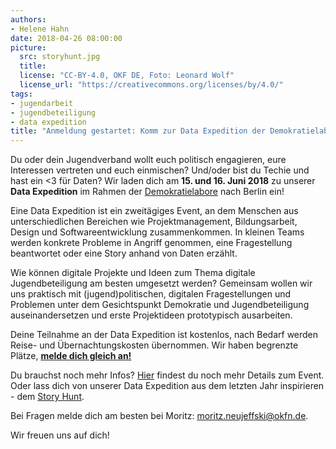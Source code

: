 ```yaml
---
authors: 
- Helene Hahn
date: 2018-04-26 08:00:00
picture:
  src: storyhunt.jpg
  title: 
  license: "CC-BY-4.0, OKF DE, Foto: Leonard Wolf"
  license_url: "https://creativecommons.org/licenses/by/4.0/"
tags:
- jugendarbeit
- jugendbeteiligung
- data expedition
title: "Anmeldung gestartet: Komm zur Data Expedition der Demokratielabore!"
---
```


Du oder dein Jugendverband wollt euch politisch engagieren, eure Interessen vertreten und euch einmischen? Und/oder bist du Techie und hast ein <3 für Daten? Wir laden dich am **15. und 16. Juni 2018** zu unserer **Data Expedition** im Rahmen der [Demokratielabore](https://demokratielabore.de) nach Berlin ein!
 
Eine Data Expedition ist ein zweitägiges Event, an dem Menschen aus unterschiedlichen Bereichen wie Projektmanagement, Bildungsarbeit, Design und Softwareentwicklung zusammenkommen. In kleinen Teams werden konkrete Probleme in Angriff genommen, eine Fragestellung beantwortet oder eine Story anhand von Daten erzählt.
 
Wie können digitale Projekte und Ideen zum Thema digitale Jugendbeteiligung am besten umgesetzt werden? Gemeinsam wollen wir uns praktisch mit (jugend)politischen, digitalen Fragestellungen und Problemen unter dem Gesichtspunkt Demokratie und Jugendbeteiligung auseinandersetzen und erste Projektideen prototypisch ausarbeiten.
 
Deine Teilnahme an der Data Expedition ist kostenlos, nach Bedarf werden Reise- und Übernachtungskosten übernommen. Wir haben begrenzte Plätze, **[melde dich gleich an!](https://docs.google.com/forms/d/e/1FAIpQLSfOHh27JKObDc4HM5Na4nigwXIEeEIwTCsK-UvxEdtX2f_l4g/viewform)** 

Du brauchst noch mehr Infos? [Hier](dataexpedition.demokratielabore.de) findest du noch mehr Details zum Event. Oder lass dich von unserer Data Expedition aus dem letzten Jahr inspirieren - dem [Story Hunt](https://storyhunt.de).  
 
Bei Fragen melde dich am besten bei Moritz: [moritz.neujeffski@okfn.de](mailto:moritz.neujeffski@okfn.de).

Wir freuen uns auf dich!
